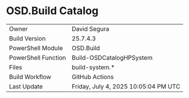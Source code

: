 ﻿# OSD.Build Catalog

| | |
|-|-|
| Owner | David Segura |
| Build Version | 25.7.4.3 |
| PowerShell Module | OSD.Build |
| PowerShell Function | Build-OSDCatalogHPSystem |
| Files | build-system.* |
| Build Workflow | GitHub Actions |
| Last Update | Friday, July 4, 2025 10:05:04 PM UTC |

